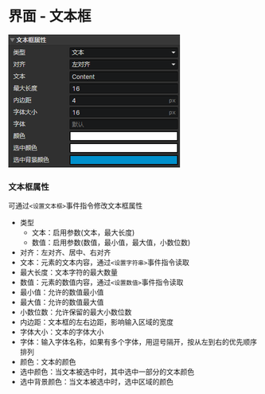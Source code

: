 # 界面 - 文本框

![](img/ui-textbox-1.png)

### 文本框属性

可通过`<设置文本框>`事件指令修改文本框属性

- 类型
  - 文本：启用参数(文本，最大长度)
  - 数值：启用参数(数值，最小值，最大值，小数位数)
- 对齐：左对齐、居中、右对齐
- 文本：元素的文本内容，通过`<设置字符串>`事件指令读取
- 最大长度：文本字符的最大数量
- 数值：元素的数值内容，通过`<设置数值>`事件指令读取
- 最小值：允许的数值最小值
- 最大值：允许的数值最大值
- 小数位数：允许保留的最大小数位数
- 内边距：文本框的左右边距，影响输入区域的宽度
- 字体大小：文本的字体大小
- 字体：输入字体名称，如果有多个字体，用逗号隔开，按从左到右的优先顺序排列
- 颜色：文本的颜色
- 选中颜色：当文本被选中时，其中选中一部分的文本颜色
- 选中背景颜色：当文本被选中时，选中区域的颜色
